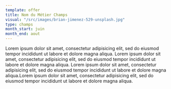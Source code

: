 ```yaml
---
template: offer
title: Nom du Métier Champs
visual: "/src/images/brian-jimenez-529-unsplash.jpg"
type: champs
month_start: juin
month_end: aout
---
```

Lorem ipsum dolor sit amet, consectetur adipisicing elit, sed do eiusmod tempor incididunt ut labore et dolore magna aliqua.
Lorem ipsum dolor sit amet, consectetur adipisicing elit, sed do eiusmod tempor incididunt ut labore et dolore magna aliqua.
Lorem ipsum dolor sit amet, consectetur adipisicing elit, sed do eiusmod tempor incididunt ut labore et dolore magna aliqua.Lorem ipsum dolor sit amet, consectetur adipisicing elit, sed do eiusmod tempor incididunt ut labore et dolore magna aliqua.